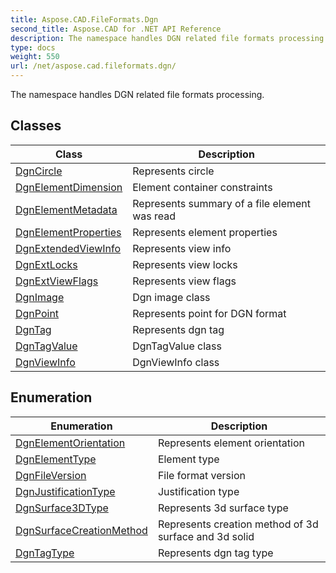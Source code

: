 ```yaml
---
title: Aspose.CAD.FileFormats.Dgn
second_title: Aspose.CAD for .NET API Reference
description: The namespace handles DGN related file formats processing
type: docs
weight: 550
url: /net/aspose.cad.fileformats.dgn/
---
```

The namespace handles DGN related file formats processing.

## Classes

| Class | Description |
| --- | --- |
| [DgnCircle](./dgncircle/) | Represents circle |
| [DgnElementDimension](./dgnelementdimension/) | Element container constraints |
| [DgnElementMetadata](./dgnelementmetadata/) | Represents summary of a file element was read |
| [DgnElementProperties](./dgnelementproperties/) | Represents element properties |
| [DgnExtendedViewInfo](./dgnextendedviewinfo/) | Represents view info |
| [DgnExtLocks](./dgnextlocks/) | Represents view locks |
| [DgnExtViewFlags](./dgnextviewflags/) | Represents view flags |
| [DgnImage](./dgnimage/) | Dgn image class |
| [DgnPoint](./dgnpoint/) | Represents point for DGN format |
| [DgnTag](./dgntag/) | Represents dgn tag |
| [DgnTagValue](./dgntagvalue/) | DgnTagValue class |
| [DgnViewInfo](./dgnviewinfo/) | DgnViewInfo class |
## Enumeration

| Enumeration | Description |
| --- | --- |
| [DgnElementOrientation](./dgnelementorientation/) | Represents element orientation |
| [DgnElementType](./dgnelementtype/) | Element type |
| [DgnFileVersion](./dgnfileversion/) | File format version |
| [DgnJustificationType](./dgnjustificationtype/) | Justification type |
| [DgnSurface3DType](./dgnsurface3dtype/) | Represents 3d surface type |
| [DgnSurfaceCreationMethod](./dgnsurfacecreationmethod/) | Represents creation method of 3d surface and 3d solid |
| [DgnTagType](./dgntagtype/) | Represents dgn tag type |


